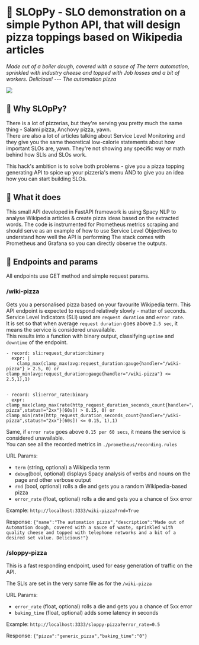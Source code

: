 # 🍕 SLOpPy - SLO demonstration on a simple Python API, that will design pizza toppings based on Wikipedia articles 

_Made out of a boiler dough, covered with a sauce of The term automation, sprinkled with industry cheese and topped with Job losses and a bit of workers. Delicious!
   --- The automation pizza_


![](https://cdn.zappy.app/34373924a812ca52e9a294faf4bf67dd.png)

## 🍕 Why SLOpPy?
There is a lot of pizzerias, but they're serving you pretty much the same thing - Salami pizza, Anchovy pizza, yawn.  
There are also a lot of articles talking about Service Level Monitoring and they give you the same theoretical low-calorie statements about how important SLOs are, yawn. They're not showing any specific way or math behind how SLIs and SLOs work.  

This hack's ambition is to solve both problems - give you a pizza topping generating API to spice up your pizzeria's menu AND to give you an idea how you can start building SLOs.

## 🍕 What it does
This small API developed in FastAPI framework is using Spacy NLP to analyse Wikipedia articles & create pizza ideas based on the extracted words.
The code is instrumented for Prometheus metrics scraping and should serve as an example of how to use Service Level Objectives to understand how well the API is performing
The stack comes with Prometheus and Grafana so you can directly observe the outputs.

## :pizza: Endpoints and params
All endpoints use GET method and simple request params.

### /wiki-pizza
Gets you a personalised pizza based on your favourite Wikipedia term. This API endpoint is expected to respond relatively slowly - matter of seconds.
Service Level Indicators (SLI) used are `request duration` and `error rate`.  
It is set so that when average `request duration` goes above `2.5 sec`, it means the service is considered unavailable.  
This results into a function with binary output, classifying `uptime` and `downtime` of the endpoint.

```
- record: sli:request_duration:binary
  expr: |
    clamp_max(clamp_max(avg:request_duration:gauge{handler="/wiki-pizza"} > 2.5, 0) or clamp_min(avg:request_duration:gauge{handler="/wiki-pizza"} <= 2.5,1),1)


- record: sli:error_rate:binary
  expr: clamp_max(clamp_max(rate(http_request_duration_seconds_count{handler="/wiki-pizza",status!="2xx"}[60s]) > 0.15, 0) or clamp_min(rate(http_request_duration_seconds_count{handler="/wiki-pizza",status!="2xx"}[60s]) <= 0.15, 1),1)
```

Same, if `error rate` goes above `0.15 per 60 secs`, it means the service is considered unavailable.  
You can see all the recorded metrics in `./prometheus/recording.rules`

URL Params:
* `term` (string, optional) a Wikipedia term
* `debug`(bool, optional) displays Spacy analysis of verbs and nouns on the page and other verbose output
* `rnd` (bool, optional) rolls a die and gets you a random Wikipedia-based pizza
* `error_rate` (float, optional) rolls a die and gets you a chance of 5xx error

Example:
`http://localhost:3333/wiki-pizza?rnd=True`

Response:
`{"name":"The automation pizza","description":"Made out of Automation dough, covered with a sauce of waste, sprinkled with quality cheese and topped with telephone networks and a bit of a desired set value. Delicious!"}`

### /sloppy-pizza
This is a fast responding endpoint, used for easy generation of traffic on the API.

The SLIs are set in the very same file as for the `/wiki-pizza`

URL Params:
* `error_rate` (float, optional) rolls a die and gets you a chance of 5xx error
* `baking_time` (float, optional) adds some latency in seconds

Example:
`http://localhost:3333/sloppy-pizza?error_rate=0.5`

Response:
`{"pizza":"generic_pizza","baking_time":"0"}`


